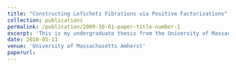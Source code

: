 ```yaml
---
title: "Constructing Lefschetz Fibrations via Positive Factorizations"
collection: publications
permalink: /publication/2009-10-01-paper-title-number-1
excerpt: 'This is my undergraduate thesis from the University of Massachusetts Amherst under the supervision of R. Inanc Baykur'
date: 2018-05-11
venue: 'University of Massachusetts Amherst'
paperurl:
---
```


